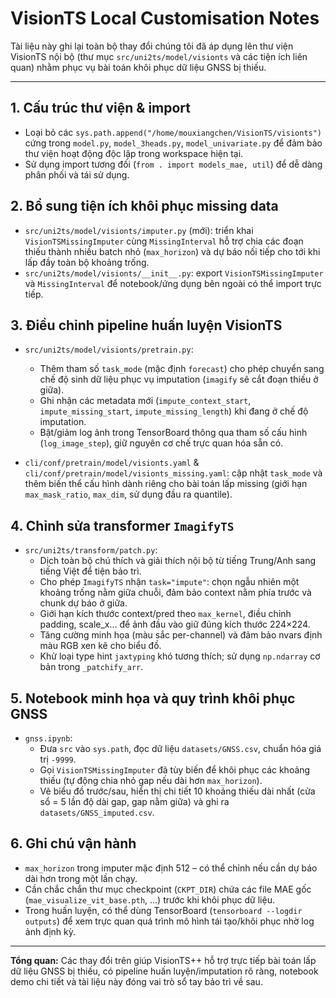 # VisionTS Local Customisation Notes

Tài liệu này ghi lại toàn bộ thay đổi chúng tôi đã áp dụng lên thư viện VisionTS nội bộ (thư mục `src/uni2ts/model/visionts` và các tiện ích liên quan) nhằm phục vụ bài toán khôi phục dữ liệu GNSS bị thiếu.

---

## 1. Cấu trúc thư viện & import
- Loại bỏ các `sys.path.append("/home/mouxiangchen/VisionTS/visionts")` cứng trong `model.py`, `model_3heads.py`, `model_univariate.py` để đảm bảo thư viện hoạt động độc lập trong workspace hiện tại.
- Sử dụng import tương đối (`from . import models_mae, util`) để dễ dàng phân phối và tái sử dụng.

## 2. Bổ sung tiện ích khôi phục missing data
- `src/uni2ts/model/visionts/imputer.py` (mới): triển khai `VisionTSMissingImputer` cùng `MissingInterval` hỗ trợ chia các đoạn thiếu thành nhiều batch nhỏ (`max_horizon`) và dự báo nối tiếp cho tới khi lấp đầy toàn bộ khoảng trống.
- `src/uni2ts/model/visionts/__init__.py`: export `VisionTSMissingImputer` và `MissingInterval` để notebook/ứng dụng bên ngoài có thể import trực tiếp.

## 3. Điều chỉnh pipeline huấn luyện VisionTS
- `src/uni2ts/model/visionts/pretrain.py`:
  - Thêm tham số `task_mode` (mặc định `forecast`) cho phép chuyển sang chế độ sinh dữ liệu phục vụ imputation (`imagify` sẽ cắt đoạn thiếu ở giữa).
  - Ghi nhận các metadata mới (`impute_context_start`, `impute_missing_start`, `impute_missing_length`) khi đang ở chế độ imputation.
  - Bật/giảm log ảnh trong TensorBoard thông qua tham số cấu hình (`log_image_step`), giữ nguyên cơ chế trực quan hóa sẵn có.

- `cli/conf/pretrain/model/visionts.yaml` & `cli/conf/pretrain/model/visionts_missing.yaml`: cập nhật `task_mode` và thêm biến thể cấu hình dành riêng cho bài toán lấp missing (giới hạn `max_mask_ratio`, `max_dim`, sử dụng đầu ra quantile).

## 4. Chỉnh sửa transformer `ImagifyTS`
- `src/uni2ts/transform/patch.py`:
  - Dịch toàn bộ chú thích và giải thích nội bộ từ tiếng Trung/Anh sang tiếng Việt để tiện bảo trì.
  - Cho phép `ImagifyTS` nhận `task="impute"`: chọn ngẫu nhiên một khoảng trống nằm giữa chuỗi, đảm bảo context nằm phía trước và chunk dự báo ở giữa.
  - Giới hạn kích thước context/pred theo `max_kernel`, điều chỉnh padding, scale_x… để ảnh đầu vào giữ đúng kích thước 224×224.
  - Tăng cường minh họa (màu sắc per-channel) và đảm bảo nvars định màu RGB xen kẽ cho biểu đồ.
  - Khử loại type hint `jaxtyping` khó tương thích; sử dụng `np.ndarray` cơ bản trong `_patchify_arr`.

## 5. Notebook minh họa và quy trình khôi phục GNSS
- `gnss.ipynb`:
  - Đưa `src` vào `sys.path`, đọc dữ liệu `datasets/GNSS.csv`, chuẩn hóa giá trị `-9999`.
  - Gọi `VisionTSMissingImputer` đã tùy biến để khôi phục các khoảng thiếu (tự động chia nhỏ gap nếu dài hơn `max_horizon`).
  - Vẽ biểu đồ trước/sau, hiển thị chi tiết 10 khoảng thiếu dài nhất (cửa sổ = 5 lần độ dài gap, gap nằm giữa) và ghi ra `datasets/GNSS_imputed.csv`.

## 6. Ghi chú vận hành
- `max_horizon` trong imputer mặc định 512 – có thể chỉnh nếu cần dự báo dài hơn trong một lần chạy.
- Cần chắc chắn thư mục checkpoint (`CKPT_DIR`) chứa các file MAE gốc (`mae_visualize_vit_base.pth`, …) trước khi khôi phục dữ liệu.
- Trong huấn luyện, có thể dùng TensorBoard (`tensorboard --logdir outputs`) để xem trực quan quá trình mô hình tái tạo/khôi phục nhờ log ảnh định kỳ.

---

**Tổng quan:** Các thay đổi trên giúp VisionTS++ hỗ trợ trực tiếp bài toán lấp dữ liệu GNSS bị thiếu, có pipeline huấn luyện/imputation rõ ràng, notebook demo chi tiết và tài liệu này đóng vai trò sổ tay bảo trì về sau.
